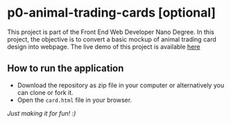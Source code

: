 # p0-animal-trading-cards [optional]
This project is part of the Front End Web Developer Nano Degree. In this project, the objective is to convert a basic mockup of animal trading card design into webpage. The live demo of this project is available [here](https://rehanumar.github.io/p0-animal-trading-cards/card.html)

## How to run the application
* Download the repository as zip file in your computer or alternatively you can clone or fork it.
* Open the `card.html` file in your browser.

_Just making it for fun! :)_
